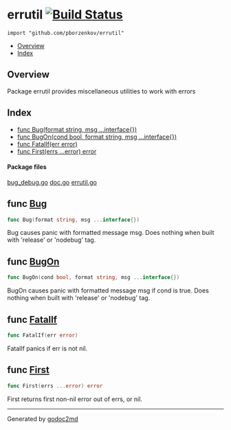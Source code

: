 

# errutil [![Build Status](https://travis-ci.org/pborzenkov/errutil.svg?branch=master)](https://travis-ci.org/pborzenkov/errutil)
`import "github.com/pborzenkov/errutil"`

* [Overview](#pkg-overview)
* [Index](#pkg-index)

## <a name="pkg-overview">Overview</a>
Package errutil provides miscellaneous utilities to work with errors




## <a name="pkg-index">Index</a>
* [func Bug(format string, msg ...interface{})](#Bug)
* [func BugOn(cond bool, format string, msg ...interface{})](#BugOn)
* [func FatalIf(err error)](#FatalIf)
* [func First(errs ...error) error](#First)


#### <a name="pkg-files">Package files</a>
[bug_debug.go](/src/github.com/pborzenkov/errutil/bug_debug.go) [doc.go](/src/github.com/pborzenkov/errutil/doc.go) [errutil.go](/src/github.com/pborzenkov/errutil/errutil.go) 





## <a name="Bug">func</a> [Bug](/src/target/bug_debug.go?s=174:217#L1)
``` go
func Bug(format string, msg ...interface{})
```
Bug causes panic with formatted message msg.  Does nothing when built with
'release' or 'nodebug' tag.



## <a name="BugOn">func</a> [BugOn](/src/target/bug_debug.go?s=394:450#L7)
``` go
func BugOn(cond bool, format string, msg ...interface{})
```
BugOn causes panic with formatted message msg if cond is true.  Does nothing
when built with 'release' or 'nodebug' tag.



## <a name="FatalIf">func</a> [FatalIf](/src/target/errutil.go?s=241:264#L8)
``` go
func FatalIf(err error)
```
FatalIf panics if err is not nil.



## <a name="First">func</a> [First](/src/target/errutil.go?s=94:125#L1)
``` go
func First(errs ...error) error
```
First returns first non-nil error out of errs, or nil.








- - -
Generated by [godoc2md](http://godoc.org/github.com/davecheney/godoc2md)
